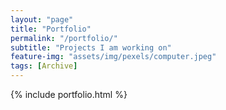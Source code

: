 ```yaml
---
layout: "page"
title: "Portfolio"
permalink: "/portfolio/"
subtitle: "Projects I am working on"
feature-img: "assets/img/pexels/computer.jpeg"
tags: [Archive]
---
```


{% include portfolio.html %}
